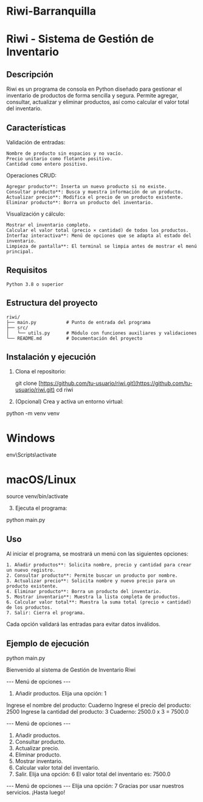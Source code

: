 # Riwi-Barranquilla

# Riwi - Sistema de Gestión de Inventario

## Descripción

Riwi es un programa de consola en Python diseñado para gestionar el inventario de productos de forma sencilla y segura. Permite agregar, consultar, actualizar y eliminar productos, así como calcular el valor total del inventario.

## Características

Validación de entradas:

    Nombre de producto sin espacios y no vacío.
    Precio unitario como flotante positivo.
    Cantidad como entero positivo.
   
Operaciones CRUD:

    Agregar producto**: Inserta un nuevo producto si no existe.
    Consultar producto**: Busca y muestra información de un producto.
    Actualizar precio**: Modifica el precio de un producto existente.
    Eliminar producto**: Borra un producto del inventario.
    
Visualización y cálculo:

    Mostrar el inventario completo.
    Calcular el valor total (precio × cantidad) de todos los productos.
    Interfaz interactiva**: Menú de opciones que se adapta al estado del inventario.
    Limpieza de pantalla**: El terminal se limpia antes de mostrar el menú principal.

## Requisitos

    Python 3.8 o superior

## Estructura del proyecto

    riwi/
    ├── main.py           # Punto de entrada del programa
    ├── src/
    │   └── utils.py      # Módulo con funciones auxiliares y validaciones
    └── README.md         # Documentación del proyecto


## Instalación y ejecución

1. Clona el repositorio:

   git clone [https://github.com/tu-usuario/riwi.git](https://github.com/tu-usuario/riwi.git)
   cd riwi


2. (Opcional) Crea y activa un entorno virtual:
 
python -m venv venv
# Windows
env\Scripts\activate
# macOS/Linux
source venv/bin/activate

3. Ejecuta el programa:

python main.py


## Uso

Al iniciar el programa, se mostrará un menú con las siguientes opciones:

    1. Añadir productos**: Solicita nombre, precio y cantidad para crear un nuevo registro.
    2. Consultar producto**: Permite buscar un producto por nombre.
    3. Actualizar precio**: Solicita nombre y nuevo precio para un producto existente.
    4. Eliminar producto**: Borra un producto del inventario.
    5. Mostrar inventario**: Muestra la lista completa de productos.
    6. Calcular valor total**: Muestra la suma total (precio × cantidad) de los productos.
    7. Salir: Cierra el programa.

Cada opción validará las entradas para evitar datos inválidos.

## Ejemplo de ejecución
python main.py

Bienvenido al sistema de Gestión de Inventario Riwi

--- Menú de opciones ---
1. Añadir productos.
Elija una opción: 1

Ingrese el nombre del producto: Cuaderno
Ingrese el precio del producto: 2500
Ingrese la cantidad del producto: 3
Cuaderno: 2500.0 x 3 = 7500.0

--- Menú de opciones ---
1. Añadir productos.
2. Consultar producto.
3. Actualizar precio.
4. Eliminar producto.
5. Mostrar inventario.
6. Calcular valor total del inventario.
7. Salir.
Elija una opción: 6
El valor total del inventario es: 7500.0

--- Menú de opciones ---
Elija una opción: 7
Gracias por usar nuestros servicios. ¡Hasta luego!


